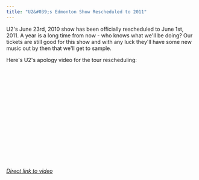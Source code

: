 ```yaml
---
title: "U2&#039;s Edmonton Show Rescheduled to 2011"
---
```

<p>U2's June 23rd, 2010 show has been officially rescheduled to June 1st, 2011.  A year is a long time from now - who knows what we'll be doing?  Our tickets are still good for this show and with any luck they'll have some new music out by then that we'll get to sample.</p>
<p>Here's U2's apology video for the tour rescheduling:</p>
<p><object width="400" height="250"><param name="movie" value="https://www.youtube.com/v/ssj2rmxCWjA&amp;hl=en_US&amp;fs=1?rel=0"></param><param name="allowFullScreen" value="true"></param><param name="allowscriptaccess" value="always"></param><embed src="https://www.youtube.com/v/ssj2rmxCWjA&amp;hl=en_US&amp;fs=1?rel=0" type="application/x-shockwave-flash" allowscriptaccess="always" allowfullscreen="true" width="400" height="250"></embed></object></p>
<p><em><a href="https://www.youtube.com/watch?v=ssj2rmxCWjA">Direct link to video</a></em></p>
